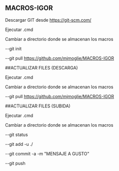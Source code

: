 ## MACROS-IGOR

Descargar GIT desde https://git-scm.com/

Ejecutar .cmd

Cambiar a directorio donde se almacenan los macros

--git init

--git pull https://github.com/mjmoglie/MACROS-IGOR

##ACTUALIZAR FILES (DESCARGA)

Ejecutar .cmd

Cambiar a directorio donde se almacenan los macros

--git pull https://github.com/mjmoglie/MACROS-IGOR

##ACTUALIZAR FILES (SUBIDA)

Ejecutar .cmd

Cambiar a directorio donde se almacenan los macros

--git status

--git add -u ./

--git commit -a -m "MENSAJE A GUSTO" 

--git push
